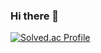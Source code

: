 ### Hi there 👋
[![Solved.ac Profile](http://mazassumnida.wtf/api/v2/generate_badge?boj=pjs4813)](https://solved.ac/pjs4813/)
<!--
**jjunseoki/jjunseoki** is a ✨ _special_ ✨ repository because its `README.md` (this file) appears on your GitHub profile.

Here are some ideas to get you started:

- 🔭 I’m currently working on ...
- 🌱 I’m currently learning ...
- 👯 I’m looking to collaborate on ...
- 🤔 I’m looking for help with ...
- 💬 Ask me about ...
- 📫 How to reach me: ...
- 😄 Pronouns: ...
- ⚡ Fun fact: ...
-->
